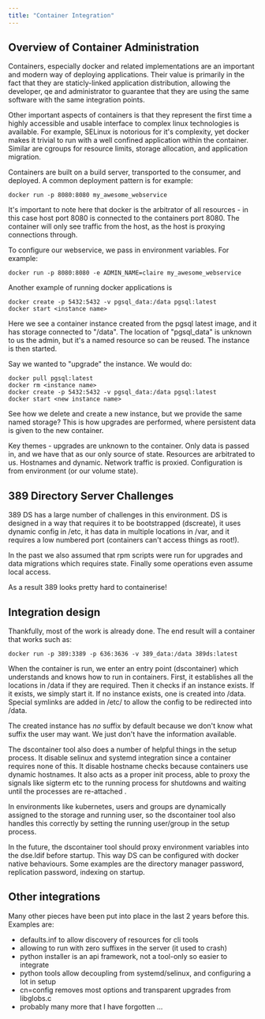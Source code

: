 ```yaml
---
title: "Container Integration"
---
```


## Overview of Container Administration

Containers, especially docker and related implementations are an important and modern way of
deploying applications. Their value is primarily in the fact that they are staticly-linked
application distribution, allowing the developer, qe and administrator to guarantee that they
are using the same software with the same integration points.

Other important aspects of containers is that they represent the first time a highly accessible
and usable interface to complex linux technologies is available. For example, SELinux is
notorious for it's complexity, yet docker makes it trivial to run with a well confined application
within the container. Similar are cgroups for resource limits, storage allocation, and application
migration.

Containers are built on a build server, transported to the consumer, and deployed. A common
deployment pattern is for example:

	docker run -p 8080:8080 my_awesome_webservice

It's important to note here that docker is the arbitrator of all resources - in this case host
port 8080 is connected to the containers port 8080. The container will only see traffic
from the host, as the host is proxying connections through.

To configure our webservice, we pass in environment variables. For example:

	docker run -p 8080:8080 -e ADMIN_NAME=claire my_awesome_webservice

Another example of running docker applications is

	docker create -p 5432:5432 -v pgsql_data:/data pgsql:latest
	docker start <instance name>

Here we see a container instance created from the pgsql latest image, and it has storage
connected to "/data". The location of "pgsql_data" is unknown to us the admin, but it's
a named resource so can be reused. The instance is then started.

Say we wanted to "upgrade" the instance. We would do:

	docker pull pgsql:latest
	docker rm <instance name>
	docker create -p 5432:5432 -v pgsql_data:/data pgsql:latest
	docker start <new instance name>

See how we delete and create a new instance, but we provide the same named storage? This is how
upgrades are performed, where persistent data is given to the new container.

Key themes - upgrades are unknown to the container. Only data is passed in, and we have that
as our only source of state. Resources are arbitrated to us. Hostnames and dynamic. Network
traffic is proxied. Configuration is from environment (or our volume state).

## 389 Directory Server Challenges

389 DS has a large number of challenges in this environment. DS is designed in a way that
requires it to be bootstrapped (dscreate), it uses dynamic config in /etc, it has data
in multiple locations in /var, and it requires a low numbered port (containers can't access
things as root!).

In the past we also assumed that rpm scripts were run for upgrades and data migrations
which requires state. Finally some operations even assume local access.

As a result 389 looks pretty hard to containerise!

## Integration design

Thankfully, most of the work is already done. The end result will a container that works such as:

	docker run -p 389:3389 -p 636:3636 -v 389_data:/data 389ds:latest

When the container is run, we enter an entry point (dscontainer) which understands and knows how
to run in containers. First, it establishes all the locations in /data if they are required. Then
it checks if an instance exists. If it exists, we simply start it. If no instance exists, one is
created into /data. Special symlinks are added in /etc/ to allow the config to be redirected into
/data.

The created instance has *no* suffix by default because we don't know what suffix the user may want.
We just don't have the information available.

The dscontainer tool also does a number of helpful things in the setup process. It disable selinux
and systemd integration since a container requires none of this. It disable hostname checks because
containers use dynamic hostnames. It also acts as a proper init process, able to proxy the signals
like sigterm etc to the running process for shutdowns and waiting until the processes are re-attached
.

In environments like kubernetes, users and groups are dynamically assigned to the storage and running
user, so the dscontainer tool also handles this correctly by setting the running user/group in
the setup process.

In the future, the dscontainer tool should proxy environment variables into the dse.ldif before
startup. This way DS can be configured with docker native behaviours. Some examples are
the directory manager password, replication password, indexing on startup.

## Other integrations

Many other pieces have been put into place in the last 2 years before this. Examples are:

* defaults.inf to allow discovery of resources for cli tools
* allowing to run with zero suffixes in the server (it used to crash)
* python installer is an api framework, not a tool-only so easier to integrate
* python tools allow decoupling from systemd/selinux, and configuring a lot in setup
* cn=config removes most options and transparent upgrades from libglobs.c
* probably many more that I have forgotten ...

